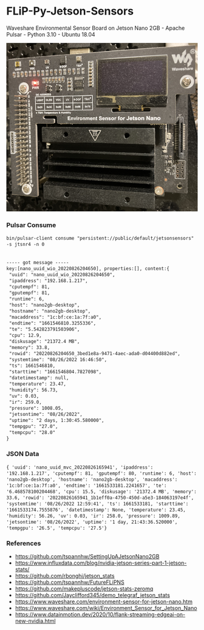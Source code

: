 # FLiP-Py-Jetson-Sensors
Waveshare Environmental Sensor Board on Jetson Nano 2GB - Apache Pulsar - Python 3.10 - Ubuntu 18.04

![Jetson Nano](https://raw.githubusercontent.com/tspannhw/FLiP-Py-Jetson-Sensors/main/jetsonnano.png)


### Pulsar Consume

````
bin/pulsar-client consume "persistent://public/default/jetsonsensors" -s jtsnr4 -n 0


----- got message -----
key:[nano_uuid_wio_20220826204650], properties:[], content:{
 "uuid": "nano_uuid_wio_20220826204650",
 "ipaddress": "192.168.1.217",
 "cputempf": 81,
 "gputempf": 81,
 "runtime": 6,
 "host": "nano2gb-desktop",
 "hostname": "nano2gb-desktop",
 "macaddress": "1c:bf:ce:1a:7f:a0",
 "endtime": "1661546810.3255336",
 "te": "5.542823791503906",
 "cpu": 12.9,
 "diskusage": "21372.4 MB",
 "memory": 33.8,
 "rowid": "20220826204650_3bed1e8a-9471-4aec-ada0-d04400d882ed",
 "systemtime": "08/26/2022 16:46:50",
 "ts": 1661546810,
 "starttime": "1661546804.7827098",
 "datetimestamp": null,
 "temperature": 23.47,
 "humidity": 56.73,
 "uv": 0.03,
 "ir": 259.0,
 "pressure": 1008.05,
 "jetsontime": "08/26/2022",
 "uptime": "2 days, 1:30:45.580000",
 "tempgpu": "27.0",
 "tempcpu": "28.0"
}
````


### JSON Data

````
{ 'uuid': 'nano_uuid_mvc_20220826165941', 'ipaddress': '192.168.1.217', 'cputempf': 81, 'gputempf': 80, 'runtime': 6, 'host': 'nano2gb-desktop', 'hostname': 'nano2gb-desktop', 'macaddress': '1c:bf:ce:1a:7f:a0', 'endtime': '1661533181.2241657', 'te': '6.468578100204468', 'cpu': 15.5, 'diskusage': '21372.4 MB', 'memory': 33.6, 'rowid': '20220826165941_1b1eff0a-4750-450d-a5e3-184063197e4f', 'systemtime': '08/26/2022 12:59:41', 'ts': 1661533181, 'starttime': '1661533174.7555876', 'datetimestamp': None, 'temperature': 23.45, 'humidity': 56.26, 'uv': 0.03, 'ir': 258.0, 'pressure': 1009.89, 'jetsontime': '08/26/2022', 'uptime': '1 day, 21:43:36.520000', 'tempgpu': '26.5', 'tempcpu': '27.5'}
````

### References

* https://github.com/tspannhw/SettingUpAJetsonNano2GB
* https://www.influxdata.com/blog/nvidia-jetson-series-part-1-jetson-stats/
* https://github.com/rbonghi/jetson_stats
* https://github.com/tspannhw/FutureFLiPNS
* https://github.com/makepluscode/jetson-stats-zeromq
* https://github.com/Jayclifford345/demo_telegraf_jetson_stats
* https://www.waveshare.com/environment-sensor-for-jetson-nano.htm
* https://www.waveshare.com/wiki/Environment_Sensor_for_Jetson_Nano
* https://www.datainmotion.dev/2020/10/flank-streaming-edgeai-on-new-nvidia.html
